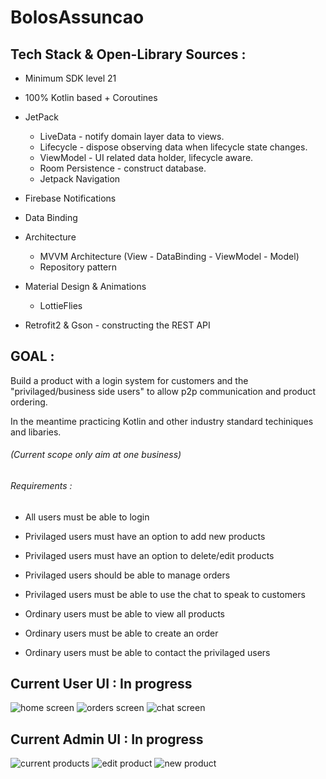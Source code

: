 # BolosAssuncao

## Tech Stack & Open-Library Sources : 
+ Minimum SDK level 21
+ 100% Kotlin based + Coroutines
+ JetPack
   + LiveData - notify domain layer data to views.
   + Lifecycle - dispose observing data when lifecycle state changes.
   + ViewModel - UI related data holder, lifecycle aware.
   + Room Persistence - construct database.
   + Jetpack Navigation
+ Firebase Notifications
+ Data Binding
+ Architecture
   + MVVM Architecture (View - DataBinding - ViewModel - Model)
   + Repository pattern

+ Material Design & Animations
   + LottieFlies
  
+ Retrofit2 & Gson - constructing the REST API


## GOAL : 

Build a product with a login system for customers and the "privilaged/business side users" to allow p2p communication and product ordering.

In the meantime practicing Kotlin and other industry standard techiniques and libaries.

###### (Current scope only aim at one business)
###### Requirements :

- All users must be able to login
- Privilaged users must have an option to add new products
- Privilaged users must have an option to delete/edit products
- Privilaged users should be able to manage orders
- Privilaged users must be able to use the chat to speak to customers

- Ordinary users must be able to view all products
- Ordinary users must be able to create an order
- Ordinary users must be able to contact the privilaged users



## Current User UI : In progress

![home screen](images/neutral_home.png) 
![orders screen](images/neutral_orders.png)
![chat screen](images/neutral_chat.png)

## Current Admin UI : In progress

![current products](images/admin_products.png) 
![edit product](images/admin_edit.png)
![new product](images/admin_new.png)
